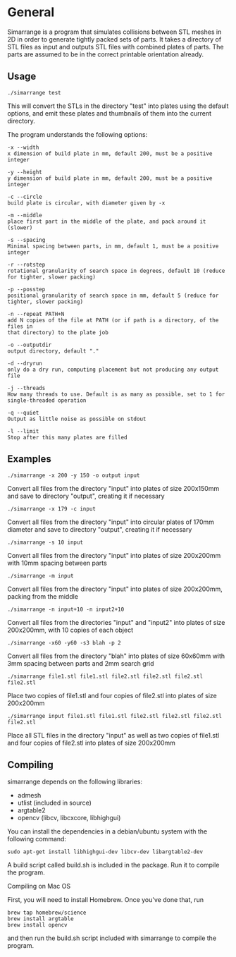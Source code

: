 General
=======

Simarrange is a program that simulates collisions between STL meshes in 2D in order to generate tightly packed sets of parts.
It takes a directory of STL files as input and outputs STL files with combined plates of parts.
The parts are assumed to be in the correct printable orientation already.

Usage
-----

```
./simarrange test
```

This will convert the STLs in the directory "test" into plates using the default options, and emit these plates and thumbnails of them into the current directory.

The program understands the following options:

```
-x --width
x dimension of build plate in mm, default 200, must be a positive integer

-y --height
y dimension of build plate in mm, default 200, must be a positive integer

-c --circle
build plate is circular, with diameter given by -x

-m --middle
place first part in the middle of the plate, and pack around it (slower)

-s --spacing
Minimal spacing between parts, in mm, default 1, must be a positive integer

-r --rotstep
rotational granularity of search space in degrees, default 10 (reduce for tighter, slower packing)

-p --posstep
positional granularity of search space in mm, default 5 (reduce for tighter, slower packing)

-n --repeat PATH+N
add N copies of the file at PATH (or if path is a directory, of the files in
that directory) to the plate job

-o --outputdir
output directory, default "."

-d --dryrun
only do a dry run, computing placement but not producing any output file

-j --threads
How many threads to use. Default is as many as possible, set to 1 for single-threaded operation

-q --quiet
Output as little noise as possible on stdout

-l --limit
Stop after this many plates are filled
```

Examples
--------

```
./simarrange -x 200 -y 150 -o output input
```

Convert all files from the directory "input" into plates of size 200x150mm and save to directory "output", creating it if necessary

```
./simarrange -x 179 -c input
```

Convert all files from the directory "input" into circular plates of 170mm diameter and save to directory "output", creating it if necessary

```
./simarrange -s 10 input
```

Convert all files from the directory "input" into plates of size 200x200mm with 10mm spacing between parts

```
./simarrange -m input
```

Convert all files from the directory "input" into plates of size 200x200mm, packing from the middle

```
./simarrange -n input+10 -n input2+10
```

Convert all files from the directories "input" and "input2" into plates of size 200x200mm,
with 10 copies of each object

```
./simarrange -x60 -y60 -s3 blah -p 2
```

Convert all files from the directory "blah" into plates of size 60x60mm with 3mm spacing between parts and 2mm search grid


```
./simarrange file1.stl file1.stl file2.stl file2.stl file2.stl file2.stl
```

Place two copies of file1.stl and four copies of file2.stl into plates of size 200x200mm

```
./simarrange input file1.stl file1.stl file2.stl file2.stl file2.stl file2.stl
```

Place all STL files in the directory "input" as well as two copies of file1.stl and four copies of file2.stl into plates of size 200x200mm


Compiling
---------

simarrange depends on the following libraries:

* admesh
* utlist (included in source)
* argtable2
* opencv (libcv, libcxcore, libhighgui)

You can install the dependencies in a debian/ubuntu system with the following command:

```
sudo apt-get install libhighgui-dev libcv-dev libargtable2-dev
```

A build script called build.sh is included in the package. Run it to compile the program.


Compiling on Mac OS

First, you will need to install Homebrew. Once you've done that, run

```
brew tap homebrew/science
brew install argtable
brew install opencv
```

and then run the build.sh script included with simarrange to compile the program.
